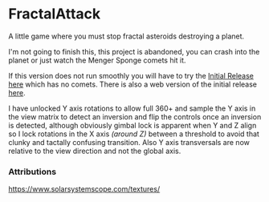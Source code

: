 # FractalAttack
A little game where you must stop fractal asteroids destroying a planet.

I'm not going to finish this, this project is abandoned, you can crash into the planet or just watch the Menger Sponge comets hit it.

If this version does not run smoothly you will have to try the [Initial Release here](https://github.com/mrbid/FractalAttack/tree/InitialRelease) which has no comets. There is also a web version of the initial release [here](https://mrbid.github.io/eris/).

I have unlocked Y axis rotations to allow full 360+ and sample the Y axis in the view matrix to detect an inversion and flip the controls once an inversion is detected, although obviously gimbal lock is apparent when Y and Z align so I lock rotations in the X axis *(around Z)* between a threshold to avoid that clunky and tactally confusing transition. Also Y axis transversals are now relative to the view direction and not the global axis.

### Attributions
https://www.solarsystemscope.com/textures/
